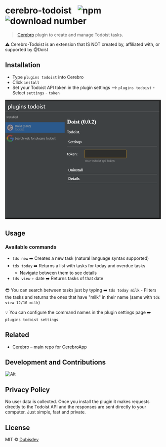 # cerebro-todoist &nbsp; ![npm](https://img.shields.io/npm/v/cerebro-todoist?color=green) ![download number](https://img.shields.io/npm/dt/cerebro-todoist)

> [Cerebro](https://cerebroapp.com) plugin to create and manage Todoist tasks.

⚠️ Cerebro-Todoist is an extension that IS NOT created by, affiliated with, or supported by @Doist

## Installation

- Type `plugins todoist` into Cerebro
- Click `install`
- Set your Todoist API token in the plugin settings --> `plugins todoist` - Select `settings` - `token`

<p align="center">
  <img src="https://github.com/dubisdev/cerebro-todoist/raw/master/readme_files/settings_token.png">
</p>

## Usage

### Available commands

- `tds new` ➡️ Creates a new task (natural language syntax supported)
- `tds today` ➡️ Returns a list with tasks for today and overdue tasks
  - Navigate between them to see details
- `tds view` + date ➡️ Returns tasks of that date

😎 You can search between tasks just by typing ➡️ `tds today milk` - Filters the tasks and returns the ones that have "milk" in their name (same with `tds view 12/10 milk`)

💡 You can configure the command names in the plugin settings page ➡️ `plugins todoist settings`

## Related

- [Cerebro](http://github.com/KELiON/cerebro) – main repo for CerebroApp

## Development and Contributions

![Alt](https://repobeats.axiom.co/api/embed/6840a1046d869af4ed1f31cd936af3b7a7e6a192.svg "Repobeats analytics image")

## Privacy Policy

No user data is collected. Once you install the plugin it makes requests directly to the Todoist API and the responses are sent directly to your computer. Just simple, fast and private.

## License

MIT © [Dubisdev](https://dubis.dev)
